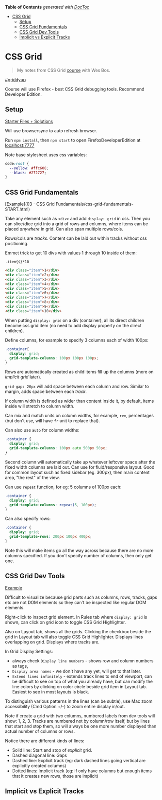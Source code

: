 <!-- START doctoc generated TOC please keep comment here to allow auto update -->
<!-- DON'T EDIT THIS SECTION, INSTEAD RE-RUN doctoc TO UPDATE -->
**Table of Contents**  *generated with [DocToc](https://github.com/thlorenz/doctoc)*

- [CSS Grid](#css-grid)
  - [Setup](#setup)
  - [CSS Grid Fundamentals](#css-grid-fundamentals)
  - [CSS Grid Dev Tools](#css-grid-dev-tools)
  - [Implicit vs Explicit Tracks](#implicit-vs-explicit-tracks)

<!-- END doctoc generated TOC please keep comment here to allow auto update -->

# CSS Grid

> My notes from CSS Grid [course](https://cssgrid.io/) with Wes Bos.

[#griddyup](https://twitter.com/hashtag/griddyup?src=hash)

Course will use Firefox - best CSS Grid debugging tools. Recommend Developer Edition.

## Setup

[Starter Files + Solutions](https://github.com/wesbos/css-grid)

Will use browsersync to auto refresh browser.

Run `npm install`, then `npm start` to open FirefoxDeveloperEdition at [localhost:7777](http://localhost:7777/)

Note base stylesheet uses css variables:

```css
code:root {
  --yellow: #ffc600;
  --black: #272727;
}
```

## CSS Grid Fundamentals

[Example](03 - CSS Grid Fundamentals/css-grid-fundamentals-START.html)

Take any element such as `<div>` and add `display: grid` in css. Then you can slice/dice grid into a grid of rows and columns, where items can be placed *anywhere* in grid. Can also span multiple rows/cols.

Rows/cols are *tracks*. Content can be laid out within tracks without css positioning.

Emmet trick to get 10 divs with values 1 through 10 inside of them:

```
.item{$}*10
```

```html
<div class="item">1</div>
<div class="item">2</div>
<div class="item">3</div>
<div class="item">4</div>
<div class="item">5</div>
<div class="item">6</div>
<div class="item">7</div>
<div class="item">8</div>
<div class="item">9</div>
<div class="item">10</div>
```

When putting `display: grid` on a div (container), all its direct children become css grid item (no need to add display property on the direct children).

Define columns, for example to specify 3 columns each of width 100px:

```css
.container{
  display: grid;
  grid-template-columns: 100px 100px 100px;
}
```

Rows are automatically created as child items fill up the columns (more on *implicit grid* later).

`grid-gap: 20px` will add space between each column and row. Similar to margin, adds space between each *track*.

If column width is defined as wider than content inside it, by default, items inside will stretch to column width.

Can mix and match units on column widths, for example, `rem`, percentages (but don't use, will have `fr` unit to replace that).

Can also use `auto` for column widths:

```css
.container {
  display: grid;
  grid-template-columns: 100px auto 500px 50px;
}
```

Second column will automatically take up whatever leftover space after the fixed width columns are laid out. Can use for fluid/responsive layout. Good for common layout such as fixed sidebar (eg: 300px), then main content area, "the rest" of the view.

Can use `repeat` function, for eg: 5 columns of 100px each:

```css
.container {
  display: grid;
  grid-template-columns: repeat(5, 100px);
}
```

Can also specify rows:

```css
.container {
  display: grid;
  grid-template-rows: 200px 100px 400px;
}
```

Note this will make items go all the way across because there are no more columns specified. If you don't specify number of columns, then only get one.

## CSS Grid Dev Tools

[Example](04%20-%20CSS%20Grid%20Dev%20Tools/dev-tools-START.html)

Difficult to visualize because grid parts such as columns, rows, tracks, gaps etc are not DOM elements so they can't be inspected like regular DOM elements.

Right-click to inspect grid element. In Rules tab where `display: grid` is shown, can click on grid icon to toggle CSS Grid Highlighter.

Also on Layout tab, shows all the grids. Clicking the checkbox beside the grid in Layout tab will also toggle CSS Grid Highlighter.
Displays lines overlapping on grid. Displays where tracks are.

In Grid Display Settings:
- always check `Display line numbers` - shows row and column numbers as tags,
- `Display area names` - we don't have any yet, will get to that later.
- `Extend lines infinitely` - extends track lines to end of viewport, can be difficult to see on top of what you already have, but can modify the line colors by clicking on color circle beside grid item in Layout tab. Easiest to see in most layouts is black.

To distinguish various patterns in the lines (can be subtle), use Mac zoom accessibility (Cmd Option +/-) to zoom entire display in/out.

Note if create a grid with two columns, numbered labels from dev tools will show: 1, 2, 3. Tracks are numbered not by column/row itself, but by lines that start and stop them, so will always be one more number displayed than actual number of columns or rows.

Notice there are different kinds of lines:

- Solid line: Start and stop of *explicit* grid.
- Dashed diagonal line: Gaps
- Dashed line: Explicit track (eg: dark dashed lines going vertical are explicitly created columns)
- Dotted lines: Implicit track (eg: if only have columns but enough items that it creates new rows, those are implicit)

## Implicit vs Explicit Tracks
